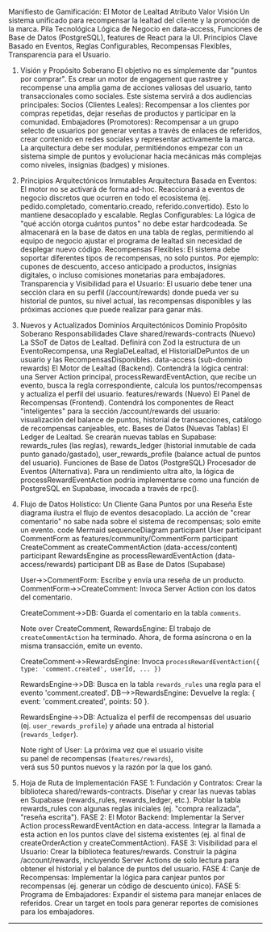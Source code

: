 Manifiesto de Gamificación: El Motor de Lealtad
Atributo	Valor
Visión	Un sistema unificado para recompensar la lealtad del cliente y la promoción de la marca.
Pila Tecnológica	Lógica de Negocio en data-access, Funciones de Base de Datos (PostgreSQL), features de React para la UI.
Principios Clave	Basado en Eventos, Reglas Configurables, Recompensas Flexibles, Transparencia para el Usuario.
1. Visión y Propósito Soberano
El objetivo no es simplemente dar "puntos por comprar". Es crear un motor de engagement que rastree y recompense una amplia gama de acciones valiosas del usuario, tanto transaccionales como sociales. Este sistema servirá a dos audiencias principales:
Socios (Clientes Leales): Recompensar a los clientes por compras repetidas, dejar reseñas de productos y participar en la comunidad.
Embajadores (Promotores): Recompensar a un grupo selecto de usuarios por generar ventas a través de enlaces de referidos, crear contenido en redes sociales y representar activamente la marca.
La arquitectura debe ser modular, permitiéndonos empezar con un sistema simple de puntos y evolucionar hacia mecánicas más complejas como niveles, insignias (badges) y misiones.
2. Principios Arquitectónicos Inmutables
Arquitectura Basada en Eventos: El motor no se activará de forma ad-hoc. Reaccionará a eventos de negocio discretos que ocurren en todo el ecosistema (ej. pedido.completado, comentario.creado, referido.convertido). Esto lo mantiene desacoplado y escalable.
Reglas Configurables: La lógica de "qué acción otorga cuántos puntos" no debe estar hardcodeada. Se almacenará en la base de datos en una tabla de reglas, permitiendo al equipo de negocio ajustar el programa de lealtad sin necesidad de desplegar nuevo código.
Recompensas Flexibles: El sistema debe soportar diferentes tipos de recompensas, no solo puntos. Por ejemplo: cupones de descuento, acceso anticipado a productos, insignias digitales, o incluso comisiones monetarias para embajadores.
Transparencia y Visibilidad para el Usuario: El usuario debe tener una sección clara en su perfil (/account/rewards) donde pueda ver su historial de puntos, su nivel actual, las recompensas disponibles y las próximas acciones que puede realizar para ganar más.
3. Nuevos y Actualizados Dominios Arquitectónicos
Dominio	Propósito Soberano	Responsabilidades Clave
shared/rewards-contracts (Nuevo)	La SSoT de Datos de Lealtad.	Definirá con Zod la estructura de un EventoRecompensa, una ReglaDeLealtad, el HistorialDePuntos de un usuario y las RecompensasDisponibles.
data-access (sub-dominio rewards)	El Motor de Lealtad (Backend).	Contendrá la lógica central: una Server Action principal, processRewardEventAction, que recibe un evento, busca la regla correspondiente, calcula los puntos/recompensas y actualiza el perfil del usuario.
features/rewards (Nuevo)	El Panel de Recompensas (Frontend).	Contendrá los componentes de React "inteligentes" para la sección /account/rewards del usuario: visualización del balance de puntos, historial de transacciones, catálogo de recompensas canjeables, etc.
Bases de Datos (Nuevas Tablas)	El Ledger de Lealtad.	Se crearán nuevas tablas en Supabase: rewards_rules (las reglas), rewards_ledger (historial inmutable de cada punto ganado/gastado), user_rewards_profile (balance actual de puntos del usuario).
Funciones de Base de Datos (PostgreSQL)	Procesador de Eventos (Alternativa).	Para un rendimiento ultra alto, la lógica de processRewardEventAction podría implementarse como una función de PostgreSQL en Supabase, invocada a través de rpc().
4. Flujo de Datos Holístico: Un Cliente Gana Puntos por una Reseña
Este diagrama ilustra el flujo de eventos desacoplado. La acción de "crear comentario" no sabe nada sobre el sistema de recompensas; solo emite un evento.
code
Mermaid
sequenceDiagram
    participant User
    participant CommentForm as features/community/CommentForm
    participant CreateComment as createCommentAction (data-access/content)
    participant RewardsEngine as processRewardEventAction (data-access/rewards)
    participant DB as Base de Datos (Supabase)

    User->>CommentForm: Escribe y envía una reseña de un producto.
    CommentForm->>CreateComment: Invoca Server Action con los datos del comentario.

    CreateComment->>DB: Guarda el comentario en la tabla `comments`.

    Note over CreateComment, RewardsEngine: El trabajo de `createCommentAction` ha terminado. Ahora, de forma asíncrona o en la misma transacción, emite un evento.

    CreateComment->>RewardsEngine: Invoca `processRewardEventAction({ type: 'comment.created', userId, ... })`

    RewardsEngine->>DB: Busca en la tabla `rewards_rules` una regla para el evento 'comment.created'.
    DB-->>RewardsEngine: Devuelve la regla: { event: 'comment.created', points: 50 }.

    RewardsEngine->>DB: Actualiza el perfil de recompensas del usuario (ej. `user_rewards_profile`) y añade una entrada al historial (`rewards_ledger`).

    Note right of User: La próxima vez que el usuario visite<br/>su panel de recompensas (`features/rewards`),<br/>verá sus 50 puntos nuevos y la razón por la que los ganó.
5. Hoja de Ruta de Implementación
FASE 1: Fundación y Contratos:
Crear la biblioteca shared/rewards-contracts.
Diseñar y crear las nuevas tablas en Supabase (rewards_rules, rewards_ledger, etc.).
Poblar la tabla rewards_rules con algunas reglas iniciales (ej. "compra realizada", "reseña escrita").
FASE 2: El Motor Backend:
Implementar la Server Action processRewardEventAction en data-access.
Integrar la llamada a esta action en los puntos clave del sistema existentes (ej. al final de createOrderAction y createCommentAction).
FASE 3: Visibilidad para el Usuario:
Crear la biblioteca features/rewards.
Construir la página /account/rewards, incluyendo Server Actions de solo lectura para obtener el historial y el balance de puntos del usuario.
FASE 4: Canje de Recompensas:
Implementar la lógica para canjear puntos por recompensas (ej. generar un código de descuento único).
FASE 5: Programa de Embajadores:
Expandir el sistema para manejar enlaces de referidos.
Crear un target en tools para generar reportes de comisiones para los embajadores.

---


